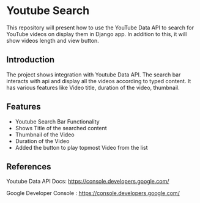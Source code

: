 
# Youtube Search

This repository will present how to use the YouTube Data API to search for YouTube videos on display them in Django app. In addition to this, it will show videos length and view button.

## Introduction
The project shows integration with Youtube Data API. The search bar interacts with api and display all the videos according to typed content. It has various features like Video title, duration of the video, thumbnail. 


## Features

- Youtube Search Bar Functionality
- Shows Title of the searched content
- Thumbnail of the Video
- Duration of the Video
- Added the button to play topmost Video from the list

## References
Youtube Data API Docs: https://console.developers.google.com/

Google Developer Console : https://console.developers.google.com/
